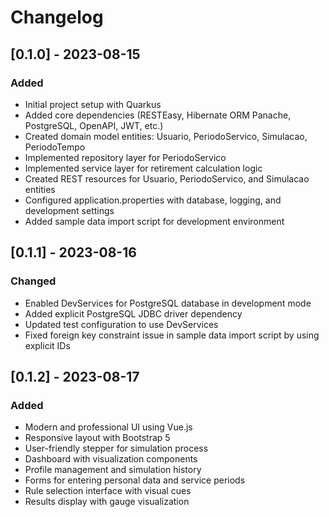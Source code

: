# Changelog

## [0.1.0] - 2023-08-15
### Added
- Initial project setup with Quarkus
- Added core dependencies (RESTEasy, Hibernate ORM Panache, PostgreSQL, OpenAPI, JWT, etc.)
- Created domain model entities: Usuario, PeriodoServico, Simulacao, PeriodoTempo
- Implemented repository layer for PeriodoServico
- Implemented service layer for retirement calculation logic
- Created REST resources for Usuario, PeriodoServico, and Simulacao entities
- Configured application.properties with database, logging, and development settings
- Added sample data import script for development environment

## [0.1.1] - 2023-08-16
### Changed
- Enabled DevServices for PostgreSQL database in development mode
- Added explicit PostgreSQL JDBC driver dependency
- Updated test configuration to use DevServices
- Fixed foreign key constraint issue in sample data import script by using explicit IDs

## [0.1.2] - 2023-08-17
### Added
- Modern and professional UI using Vue.js
- Responsive layout with Bootstrap 5
- User-friendly stepper for simulation process
- Dashboard with visualization components
- Profile management and simulation history
- Forms for entering personal data and service periods
- Rule selection interface with visual cues
- Results display with gauge visualization